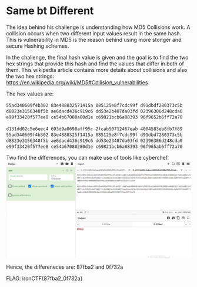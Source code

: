 # Same bt Different

The idea behind his challenge is understanding how MD5 Collisions work. A collision occurs when two different input values result in the same hash. This is vulnerability in MD5 is the reason behind using more stonger and secure Hashing schemes.

In the challenge, the final hash value is given and the goal is to find the two hex strings that provide this hash and find the values that differ in both of them. This wikipedia article contains more details about collisions and also the two hex strings: https://en.wikipedia.org/wiki/MD5#Collision_vulnerabilities.

The hex values are:

```d131dd02c5e6eec4 693d9a0698aff95c 2fcab58712467eab 4004583eb8fb7f89
55ad340609f4b302 83e488832571415a 085125e8f7cdc99f d91dbdf280373c5b
d8823e3156348f5b ae6dacd436c919c6 dd53e2b487da03fd 02396306d248cda0
e99f33420f577ee8 ce54b67080a80d1e c69821bcb6a88393 96f9652b6ff72a70

d131dd02c5e6eec4 693d9a0698aff95c 2fcab50712467eab 4004583eb8fb7f89
55ad340609f4b302 83e4888325f1415a 085125e8f7cdc99f d91dbd7280373c5b
d8823e3156348f5b ae6dacd436c919c6 dd53e23487da03fd 02396306d248cda0
e99f33420f577ee8 ce54b67080280d1e c69821bcb6a88393 96f965ab6ff72a70
```

Two find the differences, you can make use of tools like cyberchef.
![alt text](image.png)

Hence, the differeneces are: 87fba2 and 0f732a

FLAG: ironCTF{87fba2_0f732a}

